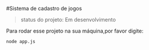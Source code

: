 #Sistema de cadastro de jogos

> status do projeto: Em desenvolvimento

 Para rodar esse projeto na sua máquina,por favor digite:
 
 ```
 node app.js
 ```
 
